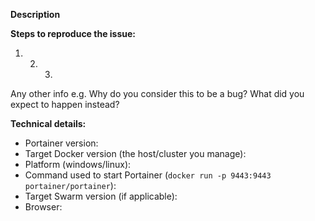 <!--

Thanks for opening an issue on Portainer !

Do you need help or have a question? Come chat with us on Slack https://portainer.io/slack/ or gitter https://gitter.im/portainer/Lobby.

If you are reporting a new issue, make sure that we do not have any duplicates
already open. You can ensure this by searching the issue list for this
repository. If there is a duplicate, please close your issue and add a comment
to the existing issue instead.

Also, be sure to check our FAQ and documentation first: https://portainer.readthedocs.io

If you suspect your issue is a bug, please edit your issue description to
include the BUG REPORT INFORMATION shown below.

---------------------------------------------------
BUG REPORT INFORMATION
---------------------------------------------------
You do NOT have to include this information if this is a FEATURE REQUEST
-->

**Description**

<!--
Briefly describe the problem you are having in a few paragraphs.
-->

**Steps to reproduce the issue:**

1. 2. 3.

Any other info e.g. Why do you consider this to be a bug? What did you expect to happen instead?

**Technical details:**

- Portainer version:
- Target Docker version (the host/cluster you manage):
- Platform (windows/linux):
- Command used to start Portainer (`docker run -p 9443:9443 portainer/portainer`):
- Target Swarm version (if applicable):
- Browser:
